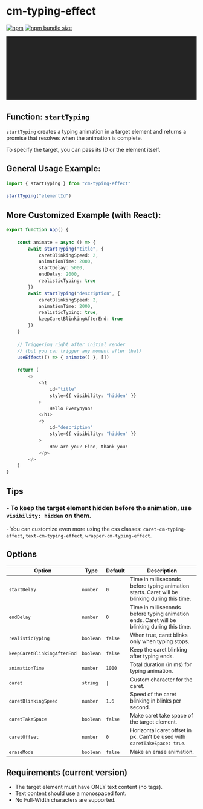 # cm-typing-effect
[![npm](https://img.shields.io/npm/v/cm-typing-effect)](https://www.npmjs.com/package/cm-typing-effect)
[![npm bundle size](https://img.shields.io/bundlephobia/minzip/cm-typing-effect)](https://bundlephobia.com/package/cm-typing-effect)

![Demo](https://raw.githubusercontent.com/cicero-mello/cm-typing-effect/refs/heads/main/demo.gif)
## **Function: `startTyping`**

`startTyping` creates a typing animation in a target element and returns a promise that resolves when the animation is complete.

To specify the target, you can pass its ID or the element itself.

## General Usage Example:
```typescript
import { startTyping } from "cm-typing-effect"

startTyping("elementId")
```

## More Customized Example (with React):
```typescript
export function App() {

    const animate = async () => {
        await startTyping("title", {
            caretBlinkingSpeed: 2,
            animationTime: 2000,
            startDelay: 5000,
            endDelay: 2000,
            realisticTyping: true
        })
        await startTyping("description", {
            caretBlinkingSpeed: 2,
            animationTime: 2000,
            realisticTyping: true,
            keepCaretBlinkingAfterEnd: true
        })
    }

    // Triggering right after initial render
    // (but you can trigger any moment after that)
    useEffect(() => { animate() }, [])

    return (
        <>
            <h1
                id="title"
                style={{ visibility: "hidden" }}
            >
                Hello Everynyan!
            </h1>
            <p
                id="description"
                style={{ visibility: "hidden" }}
            >
                How are you? Fine, thank you!
            </p>
        </>
    )
}
```

## Tips
### - To keep the target element hidden before the animation, use `visibility: hidden` on them.
\- You can customize even more using the css classes:
`caret-cm-typing-effect`,
`text-cm-typing-effect`,
`wrapper-cm-typing-effect`.

## Options

| Option | Type | Default | Description |
|--------|------|---------|-------------|
| `startDelay` | `number` | `0` | Time in milliseconds before typing animation starts. Caret will be blinking during this time. |
| `endDelay` | `number` | `0` | Time in milliseconds before typing animation ends. Caret will be blinking during this time. |
| `realisticTyping` | `boolean` | `false` | When true, caret blinks only when typing stops. |
| `keepCaretBlinkingAfterEnd` | `boolean` | `false` | Keep the caret blinking after typing ends. |
| `animationTime` | `number` | `1000` | Total duration (in ms) for typing animation. |
| `caret` | `string` | `\|` | Custom character for the caret. |
| `caretBlinkingSpeed` | `number` | `1.6` | Speed of the caret blinking in blinks per second. |
| `caretTakeSpace` | `boolean` | `false` | Make caret take space of the target element. |
| `caretOffset` | `number` | `0` | Horizontal caret offset in px. Can't be used with `caretTakeSpace: true`. |
| `eraseMode` | `boolean` | `false` | Make an erase animation. |

## Requirements (current version)

- The target element must have ONLY text content (no tags).
- Text content should use a monospaced font.
- No Full-Width characters are supported.
